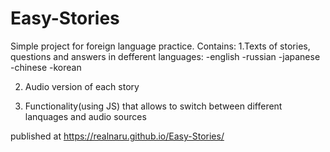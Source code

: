 # Easy-Stories
Simple project for foreign language practice. 
Contains: 
1.Texts of stories, questions and answers in defferent languages:
   -english
   -russian
   -japanese
   -chinese
   -korean
   
 2. Audio version of each story
 
 3. Functionality(using JS) that allows to switch between different lanquages and audio sources
 
 published at https://realnaru.github.io/Easy-Stories/


